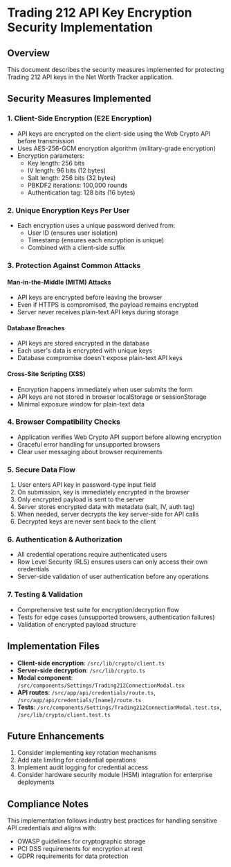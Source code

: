 # Trading 212 API Key Encryption Security Implementation

## Overview

This document describes the security measures implemented for protecting Trading 212 API keys in the Net Worth Tracker application.

## Security Measures Implemented

### 1. Client-Side Encryption (E2E Encryption)

- API keys are encrypted on the client-side using the Web Crypto API before transmission
- Uses AES-256-GCM encryption algorithm (military-grade encryption)
- Encryption parameters:
  - Key length: 256 bits
  - IV length: 96 bits (12 bytes)
  - Salt length: 256 bits (32 bytes)
  - PBKDF2 iterations: 100,000 rounds
  - Authentication tag: 128 bits (16 bytes)

### 2. Unique Encryption Keys Per User

- Each encryption uses a unique password derived from:
  - User ID (ensures user isolation)
  - Timestamp (ensures each encryption is unique)
  - Combined with a client-side suffix

### 3. Protection Against Common Attacks

#### Man-in-the-Middle (MITM) Attacks

- API keys are encrypted before leaving the browser
- Even if HTTPS is compromised, the payload remains encrypted
- Server never receives plain-text API keys during storage

#### Database Breaches

- API keys are stored encrypted in the database
- Each user's data is encrypted with unique keys
- Database compromise doesn't expose plain-text API keys

#### Cross-Site Scripting (XSS)

- Encryption happens immediately when user submits the form
- API keys are not stored in browser localStorage or sessionStorage
- Minimal exposure window for plain-text data

### 4. Browser Compatibility Checks

- Application verifies Web Crypto API support before allowing encryption
- Graceful error handling for unsupported browsers
- Clear user messaging about browser requirements

### 5. Secure Data Flow

1. User enters API key in password-type input field
2. On submission, key is immediately encrypted in the browser
3. Only encrypted payload is sent to the server
4. Server stores encrypted data with metadata (salt, IV, auth tag)
5. When needed, server decrypts the key server-side for API calls
6. Decrypted keys are never sent back to the client

### 6. Authentication & Authorization

- All credential operations require authenticated users
- Row Level Security (RLS) ensures users can only access their own credentials
- Server-side validation of user authentication before any operations

### 7. Testing & Validation

- Comprehensive test suite for encryption/decryption flow
- Tests for edge cases (unsupported browsers, authentication failures)
- Validation of encrypted payload structure

## Implementation Files

- **Client-side encryption**: `/src/lib/crypto/client.ts`
- **Server-side decryption**: `/src/lib/crypto.ts`
- **Modal component**: `/src/components/Settings/Trading212ConnectionModal.tsx`
- **API routes**: `/src/app/api/credentials/route.ts`, `/src/app/api/credentials/[name]/route.ts`
- **Tests**: `/src/components/Settings/Trading212ConnectionModal.test.tsx`, `/src/lib/crypto/client.test.ts`

## Future Enhancements

1. Consider implementing key rotation mechanisms
2. Add rate limiting for credential operations
3. Implement audit logging for credential access
4. Consider hardware security module (HSM) integration for enterprise deployments

## Compliance Notes

This implementation follows industry best practices for handling sensitive API credentials and aligns with:

- OWASP guidelines for cryptographic storage
- PCI DSS requirements for encryption at rest
- GDPR requirements for data protection
